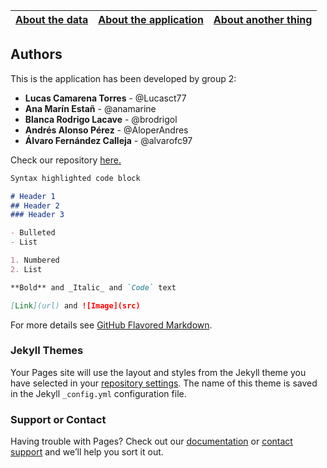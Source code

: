 | [About the data](./datasetRequirements.html)         | [About the application](./datasetRequirements.html)  | [About another thing](./datasetRequirements.html)  |
|:-----------------------------------------------------|:-----------------------------------------------------|:-----------------------------------------------------|
## Authors
This is the application has been developed by group 2:
- **Lucas Camarena Torres** - @Lucasct77
- **Ana Marín Estañ** - @anamarine
- **Blanca Rodrigo Lacave** - @brodrigol
- **Andrés Alonso Pérez** - @AloperAndres
- **Álvaro Fernández Calleja** - @alvarofc97

Check our repository [here.](https://github.com/FacultadInformatica-LinkedData/Curso2020-2021-ODKG/tree/master/HandsOn/Group02)



```markdown
Syntax highlighted code block

# Header 1
## Header 2
### Header 3

- Bulleted
- List

1. Numbered
2. List

**Bold** and _Italic_ and `Code` text

[Link](url) and ![Image](src)
```

For more details see [GitHub Flavored Markdown](https://guides.github.com/features/mastering-markdown/).

### Jekyll Themes

Your Pages site will use the layout and styles from the Jekyll theme you have selected in your [repository settings](https://github.com/anamarine/Curso2020-2021-ODKG/settings). The name of this theme is saved in the Jekyll `_config.yml` configuration file.

### Support or Contact

Having trouble with Pages? Check out our [documentation](https://docs.github.com/categories/github-pages-basics/) or [contact support](https://github.com/contact) and we’ll help you sort it out.
